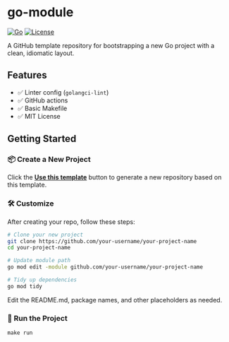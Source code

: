 # go-module

[![Go](https://img.shields.io/badge/go-1.24+-blue)](https://go.dev/)
[![License](https://img.shields.io/github/license/nduyhai/go-module)](LICENSE)

A GitHub template repository for bootstrapping a new Go project with a clean, idiomatic layout.

## Features

- ✅ Linter config (`golangci-lint`)
- ✅ GitHub actions
- ✅ Basic Makefile
- ✅ MIT License

## Getting Started

### 📦 Create a New Project

Click the **[Use this template](https://github.com/your-org/go-module/generate)** button to generate a new repository based on this template.

### 🛠️ Customize

After creating your repo, follow these steps:

```bash
# Clone your new project
git clone https://github.com/your-username/your-project-name
cd your-project-name

# Update module path
go mod edit -module github.com/your-username/your-project-name

# Tidy up dependencies
go mod tidy
```
Edit the README.md, package names, and other placeholders as needed.

### 🏃 Run the Project
```shell
make run
```

